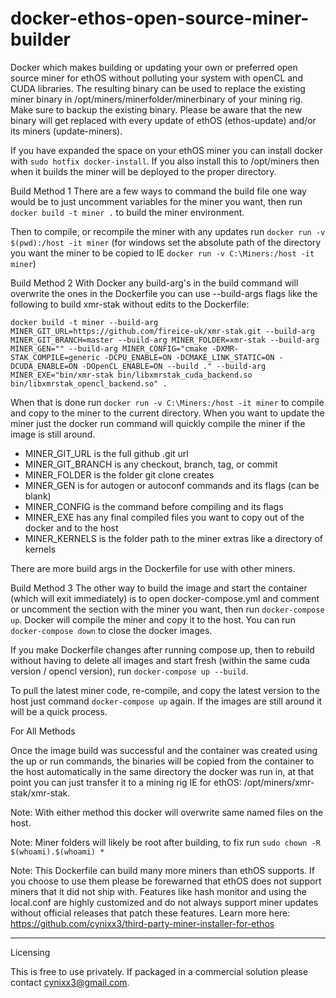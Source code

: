 # docker-ethos-open-source-miner-builder
Docker which makes building or updating your own or preferred open source miner for ethOS without polluting your system with openCL and CUDA libraries. The resulting binary can be used to replace the existing miner binary in /opt/miners/minerfolder/minerbinary of your mining rig. Make sure to backup the existing binary. Please be aware that the new binary will get replaced with every update of ethOS (ethos-update) and/or its miners (update-miners). 

If you have expanded the space on your ethOS miner you can install docker with `sudo hotfix docker-install`. If you also install this to /opt/miners then when it builds the miner will be deployed to the proper directory. 

Build Method 1
There are a few ways to command the build file one way would be to just uncomment variables for the miner you want, then run `docker build -t miner .` to build the miner environment. 

Then to compile, or recompile the miner with any updates run `docker run -v $(pwd):/host -it miner` (for windows set the absolute path of the directory you want the miner to be copied to IE `docker run -v C:\Miners:/host -it miner`)

Build Method 2
With Docker any build-arg's in the build command will overwrite the ones in the Dockerfile you can use --build-args flags like the following to build xmr-stak without edits to the Dockerfile:

`docker build -t miner --build-arg MINER_GIT_URL=https://github.com/fireice-uk/xmr-stak.git --build-arg MINER_GIT_BRANCH=master --build-arg MINER_FOLDER=xmr-stak --build-arg MINER_GEN="" --build-arg MINER_CONFIG="cmake -DXMR-STAK_COMPILE=generic -DCPU_ENABLE=ON -DCMAKE_LINK_STATIC=ON -DCUDA_ENABLE=ON -DOpenCL_ENABLE=ON --build ." --build-arg MINER_EXE="bin/xmr-stak bin/libxmrstak_cuda_backend.so bin/libxmrstak_opencl_backend.so" .`

When that is done run `docker run -v C:\Miners:/host -it miner` to compile and copy to the miner to the current directory. When you want to update the miner just the docker run command will quickly compile the miner if the image is still around.

- MINER_GIT_URL is the full github .git url
- MINER_GIT_BRANCH is any checkout, branch, tag, or commit
- MINER_FOLDER is the folder git clone creates
- MINER_GEN is for autogen or autoconf commands and its flags (can be blank)
- MINER_CONFIG is the command before compiling and its flags
- MINER_EXE has any final compiled files you want to copy out of the docker and to the host
- MINER_KERNELS is the folder path to the miner extras like a directory of kernels 

There are more build args in the Dockerfile for use with other miners.

Build Method 3
The other way to build the image and start the container (which will exit immediately) is to open docker-compose.yml and comment or uncomment the section with the miner you want, then run `docker-compose up`. Docker will compile the miner and copy it to the host. You can run `docker-compose down` to close the docker images.

If you make Dockerfile changes after running compose up, then to rebuild without having to delete all images and start fresh (within the same cuda version / opencl version), run `docker-compose up --build`. 

To pull the latest miner code, re-compile, and copy the latest version to the host just command `docker-compose up` again. If the images are still around it will be a quick process.

For All Methods

Once the image build was successful and the container was created using the up or run commands, the binaries will be copied from the container to the host automatically in the same directory the docker was run in, at that point you can just transfer it to a mining rig IE for ethOS: /opt/miners/xmr-stak/xmr-stak.

Note: With either method this docker will overwrite same named files on the host.

Note: Miner folders will likely be root after building, to fix run `sudo chown -R $(whoami).$(whoami) *`

Note: This Dockerfile can build many more miners than ethOS supports. If you choose to use them please be forewarned that ethOS does not support miners that it did not ship with. Features like hash monitor and using the local.conf are highly customized and do not always support miner updates without official releases that patch these features. Learn more here: https://github.com/cynixx3/third-party-miner-installer-for-ethos

---
Licensing

This is free to use privately. If packaged in a commercial solution please contact cynixx3@gmail.com.
